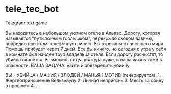 # tele_tec_bot
Telegram text game


Вы находитесь в небольшом уютном отеле в Альпах. 
Дорогу, которая называется "бутылочным горлышком", перекрыло сходом лавины,
повредив при этом телефонную линию. Вы отрезаны от внешнего мира.
Помощь прибудет через 7 дней. 
Все бы ничего, но сегодня с утра у себя в комнате был найден труп владельца отеля. 
Если дорогу расчистят, то убийца скроется. Возможно, ситуация куда хуже, и 
ваша жизнь тоже в опасности.
ВАША ЗАДАЧА: найти и обезвредить убийцу.



ВЫ - УБИЙЦА / МАФИЯ / ЗЛОДЕЙ / МАНЬЯК
МОТИВ (генерируется): 
	1. Жертвоприношение Вельзевулу
	2. Личная неприязнь
	3. Месть за обиду в прошлом
	4. ...






	    